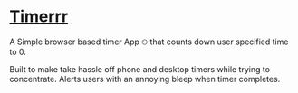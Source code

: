 # [Timerrr](https://timerrr.now.sh)
A Simple browser based timer App ⏲ that counts down user specified time to 0.

Built to make take hassle off phone and desktop timers while trying to concentrate. Alerts users with an annoying bleep when timer completes.
